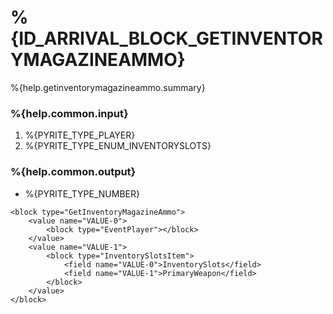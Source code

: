 # %{ID_ARRIVAL_BLOCK_GETINVENTORYMAGAZINEAMMO}

%{help.getinventorymagazineammo.summary}

### %{help.common.input}

1. %{PYRITE_TYPE_PLAYER}
2. %{PYRITE_TYPE_ENUM_INVENTORYSLOTS}

### %{help.common.output}

-   %{PYRITE_TYPE_NUMBER}

```
<block type="GetInventoryMagazineAmmo">
    <value name="VALUE-0">
        <block type="EventPlayer"></block>
    </value>
    <value name="VALUE-1">
        <block type="InventorySlotsItem">
            <field name="VALUE-0">InventorySlots</field>
            <field name="VALUE-1">PrimaryWeapon</field>
        </block>
    </value>
</block>
```
